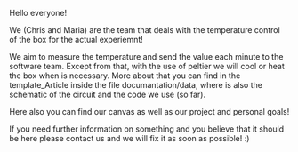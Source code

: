 Hello everyone!

We (Chris and Maria) are the team that deals with the temperature control of the box for the actual experiemnt!

We aim to measure the temperature and send the value each minute to the software team. Except from that, with the use of peltier we will cool or heat the box when is necessary. More about that you can find in the template_Article inside the file documantation/data, where is also the schematic of the circuit and the code we use (so far).

Here also you can find our canvas as well as our project and personal goals!

If you need further information on something and you believe that it should be here please contact us and we will fix it as soon as possible! :)